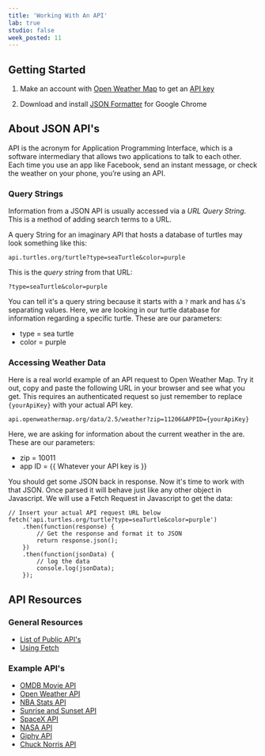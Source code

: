 ```yaml
---
title: 'Working With An API'
lab: true
studio: false
week_posted: 11
---  
```


## Getting Started

1. Make an account with [Open Weather Map](https://home.openweathermap.org/users/sign_up) to get an [API key](https://home.openweathermap.org/api_keys)

2. Download and install [JSON Formatter](https://chrome.google.com/webstore/detail/json-formatter/bcjindcccaagfpapjjmafapmmgkkhgoa?hl=en) for Google Chrome

## About JSON API's

API is the acronym for Application Programming Interface, which is a software intermediary that allows two applications to talk to each other. Each time you use an app like Facebook, send an instant message, or check the weather on your phone, you’re using an API.

### Query Strings  

Information from a JSON API is usually accessed via a *URL Query String*. This is a method of adding search terms to a URL.

A query String for an imaginary API that hosts a database of turtles may look something like this:

~~~
api.turtles.org/turtle?type=seaTurtle&color=purple
~~~

This is the *query string* from that URL:

~~~
?type=seaTurtle&color=purple
~~~

You can tell it's a query string because it starts with a `?` mark and has `&`'s separating values. Here, we are looking in our turtle database for information regarding a specific turtle. These are our parameters:

* type = sea turtle
* color = purple


### Accessing Weather Data

Here is a real world example of an API request to Open Weather Map. Try it out, copy and paste the following URL in your browser and see what you get. This requires an authenticated request so just remember to replace `{yourApiKey}` with your actual API key.

~~~
api.openweathermap.org/data/2.5/weather?zip=11206&APPID={yourApiKey}
~~~

Here, we are asking for information about the current weather in the are. These are our parameters:

* zip = 10011
* app ID = {{ Whatever your API key is }}

You should get some JSON back in response. Now it's time to work with that JSON. Once parsed it will behave just like any other object in Javascript. We will use a Fetch Request in Javascript to get the data:

~~~
// Insert your actual API request URL below
fetch('api.turtles.org/turtle?type=seaTurtle&color=purple')
    .then(function(response) {
        // Get the response and format it to JSON
        return response.json();
    })
    .then(function(jsonData) {
        // log the data
        console.log(jsonData);
    });
~~~

## API Resources

### General Resources
* [List of Public API's](https://github.com/toddmotto/public-apis)
* [Using Fetch](https://developer.mozilla.org/en-US/docs/Web/API/Fetch_API/Using_Fetch)

### Example API's
* [OMDB Movie API](http://www.omdbapi.com/)
* [Open Weather API](https://openweathermap.org/api)
* [NBA Stats API](https://github.com/kshvmdn/nba.js/blob/master/docs/api/DATA.md)
* [Sunrise and Sunset API](https://sunrise-sunset.org/api)
* [SpaceX API](https://github.com/r-spacex/SpaceX-API)
* [NASA API](https://api.nasa.gov/#getting-started)
* [Giphy API](https://developers.giphy.com/docs/)
* [Chuck Norris API](https://api.chucknorris.io/)
